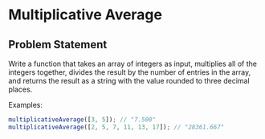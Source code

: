 # Multiplicative Average

## Problem Statement

Write a function that takes an array of integers as input, multiplies all of the integers together, divides the result by the number of entries in the array, and returns the result as a string with the value rounded to three decimal places.

Examples:

```js
multiplicativeAverage([3, 5]); // "7.500"
multiplicativeAverage([2, 5, 7, 11, 13, 17]); // "28361.667"
```
